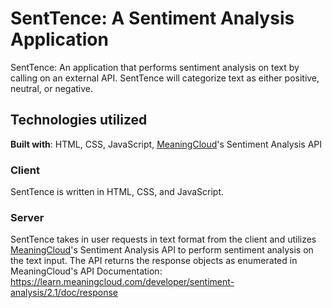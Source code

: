 # SentTence: A Sentiment Analysis Application
SentTence: An application that performs sentiment analysis on text by calling on an external API. SentTence will categorize text as either positive, neutral, or negative.

## Technologies utilized
**Built with**: HTML, CSS, JavaScript, [MeaningCloud](https://github.com/MeaningCloud/)'s Sentiment Analysis API

### Client
SentTence is written in HTML, CSS, and JavaScript.

### Server
SentTence takes in user requests in text format from the client and utilizes [MeaningCloud](https://github.com/MeaningCloud/)'s Sentiment Analysis API to perform sentiment analysis on the text input. The API returns the response objects as enumerated in MeaningCloud's API Documentation: https://learn.meaningcloud.com/developer/sentiment-analysis/2.1/doc/response
<!-- <table>
  <thead>
    <th>Name</th>
    <th>Description</th>
  </thead>
  <tbody>
    <th>score_tag</th>
     <td>Polarity of the element it refers to: global polarity,polarity_term, sentimented_concept, sentimented_entity, segment or sentence. Possible values:
P+: strong positive
P: positive
NEU: neutral
N: negative
N+: strong negative
NONE: without polarity</td>
    
    <th></th>
    <td></td>
    
        <th></th>
    <td></td>
    
        <th></th>
    <td></td>
    
        <th></th>
    <td></td>
    
        <th></th>
    <td></td>
    
    Marks the agreement between the sentiments detected in the text, the sentence or the segment it refers to. It has two possible values:
AGREEMENT: the different elements have the same polarity.
DISAGREEMENT: there is disagreement between the different elements' polarity.
  </tbody>
</table> -->
